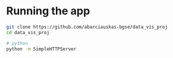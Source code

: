 # Running the app

```bash
git clone https://github.com/abarciauskas-bgse/data_vis_proj
cd data_vis_proj

# python
python -m SimpleHTTPServer
```